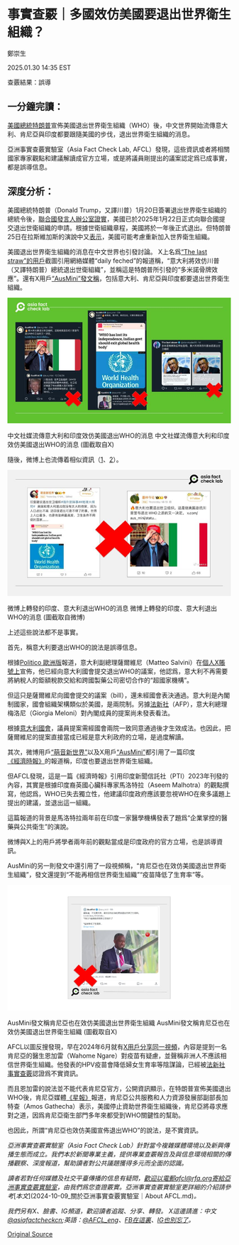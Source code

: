 # 事實查覈｜多國效仿美國要退出世界衛生組織？

鄭崇生

2025.01.30 14:35 EST

查覈結果：誤導

## 一分鐘完讀：

[美國總統特朗普](https://www.whitehouse.gov/presidential-actions/2025/01/withdrawing-the-united-states-from-the-worldhealth-organization/)宣佈美國退出世界衛生組織（WHO）後，中文世界開始流傳意大利、肯尼亞與印度都要跟隨美國的步伐，退出世界衛生組織的消息。

亞洲事實查覈實驗室（Asia Fact Check Lab, AFCL）發現，這些資訊或者將相關國家專家觀點和建議解讀成官方立場，或是將議員剛提出的議案認定爲已成事實，都是誤導信息。

## 深度分析：

美國總統特朗普（Donald Trump，又譯川普）1月20日簽署退出世界衛生組織的總統令後，[聯合國發言人辦公室證實](https://news.un.org/zh/story/2025/01/1135461)，美國已於2025年1月22日正式向聯合國提交退出世衛組織的申請。根據世衛組織章程，美國將於一年後正式退出。但特朗普25日在拉斯維加斯的演說中又[表示](https://www.reuters.com/world/us/trump-says-he-may-consider-rejoining-world-health-organization-2025-01-25/)，美國可能考慮重新加入世界衛生組織。

美國退出世界衛生組織的消息在中文世界也引發討論。 X上名爲[“The last straw”的用戶](https://archive.ph/wip/OKcyB)截圖引用網絡媒體“daily feched”的報道稱，“意大利將效仿川普（又譯特朗普）總統退出世衛組織”，並稱這是特朗普所引發的“多米諾骨牌效應”。還有X用戶[“AusMini”發文稱](https://archive.ph/bdMsM)，包括意大利、肯尼亞與印度都要退出世界衛生組織。

![中文社媒流傳意大利和印度效仿美國退出WHO的消息](images/WMEJHPY75NCANN6XE3T7J7KHXE.PNG)

中文社媒流傳意大利和印度效仿美國退出WHO的消息 中文社媒流傳意大利和印度效仿美國退出WHO的消息 (圖截取自X)

隨後，微博上也流傳着相似資訊（[1](https://archive.ph/dtHiK)、[2](https://archive.ph/wip/0JYXv)）。

![微博上轉發的印度、意大利退出WHO的消息](images/DY54WPUIV5DZ7KPFB2EL5UH42A.PNG)

微博上轉發的印度、意大利退出WHO的消息 微博上轉發的印度、意大利退出WHO的消息 (圖截取自微博)

上述這些說法都不是事實。

首先，稱意大利要退出WHO的說法是誤導信息。

根據[Politico 歐洲版](https://www.politico.eu/article/italys-far-right-league-party-backs-trumps-pullout-from-who/)報道，意大利副總理薩爾維尼（Matteo Salvini）在[個人X賬號上](https://x.com/matteosalvinimi/status/1882485386712436942)宣佈，他已經向意大利國會提交退出WHO的議案，他認爲，意大利不再需要將納稅人的鉅額稅款交給和跨國製藥公司密切合作的“超國家機構”。

但這只是薩爾維尼向國會提交的議案（bill），還未經國會表決通過。意大利是內閣制國家，國會組織架構類似於美國，是兩院制。另據[法新社](https://www.barrons.com/articles/italy-s-far-right-league-backs-who-pullout-627b5aa7)（AFP），意大利總理梅洛尼（Giorgia Meloni）對內閣成員的提案尚未發表看法。

根據[意大利國會](https://www.senato.it/en/parliamentary-business/powers-senate)，議員提案需經國會兩院一致同意通過後才生效成法。也因此，把薩爾維尼的提案直接當成已經是意大利政府的立場，是過度解讀。

其次，微博用戶[“萌音新世界”](https://archive.ph/dtHiK)以及X用戶[“AusMini”](https://archive.ph/bdMsM)都引用了一篇印度[《經濟時報》](https://economictimes.indiatimes.com/news/india/who-has-lost-its-independence-indian-govt-should-exit-global-health-body/articleshow/105678716.cms?from=mdr#google_vignette)的報道稱，印度也要退出世界衛生組織。

但AFCL發現，這是一篇《經濟時報》引用印度新聞信託社（PTI）2023年刊發的內容，其實是根據印度裔英國心臟科專家馬洛特拉（Aseem Malhotra）的觀點撰寫，他認爲，WHO已失去獨立性，他建議印度政府應該要忽視WHO在衆多議題上提出的建議，並退出這一組織。

這篇報道的背景是馬洛特拉兩年前在印度一家醫學機構發表了題爲“企業掌控的醫藥與公共衛生”的演說。

微博與X上的用戶將學者兩年前的觀點當成是印度政府的官方立場，也是誤導資訊。

AusMini的另一則發文中還引用了一段視頻稱，“肯尼亞也在效仿美國退出世界衛生組織”，發文還提到“不能再相信世界衛生組織”“疫苗降低了生育率”等。

![AusMini發文稱肯尼亞也在效仿美國退出世界衛生組織](images/CKWLXUIA4NHWJMR7H4ZOAGHYSU.PNG)

AusMini發文稱肯尼亞也在效仿美國退出世界衛生組織 AusMini發文稱肯尼亞也在效仿美國退出世界衛生組織 (圖截取自X)

AFCL以圖反搜發現，早在2024年6月就有[X用戶分享同一視頻](https://x.com/SizweLo/status/1796839614528864448)，內容是提到一名肯尼亞的醫生恩加雷（Wahome Ngare）對疫苗有疑慮，並聲稱非洲人不應該相信世界衛生組織。他發表的HPV疫苗會降低婦女生育率等陰謀論，已經被[法新社事實查覈](https://factcheck.afp.com/doc.afp.com.34XK9LQ)認證爲不實資訊。

而且恩加雷的說法並不能代表肯尼亞官方，公開資訊顯示，在特朗普宣佈美國退出WHO後，肯尼亞媒體[《星報》](https://www.the-star.co.ke/news/2025-01-28-ps-kenya-to-seek-alternatives-if-us-pulls-out-of-who)報道，肯尼亞公共服務和人力資源發展部副部長加特查（Amos Gathecha）表示，美國停止資助世界衛生組織後，肯尼亞將尋求應對之道，因爲肯尼亞衛生部門多年來都受到WHO關鍵性的幫助。

也因此，所謂“肯尼亞也效仿美國宣佈退出WHO”的說法，是不實資訊。

*亞洲事實查覈實驗室（Asia Fact Check Lab）針對當今複雜媒體環境以及新興傳播生態而成立。我們本於新聞專業主義，提供專業查覈報告及與信息環境相關的傳播觀察、深度報道，幫助讀者對公共議題獲得多元而全面的認識。*

*讀者若對任何媒體及社交平臺傳播的信息有疑問，歡迎以電郵afcl@rfa.org寄給亞洲事實查覈實驗室，由我們爲您查證覈實。亞洲事實查覈實驗室更詳細的介紹請參考*[*本文*](2024-10-09_關於亞洲事實查覈實驗室｜About AFCL.md)*。*

*我們另有X、臉書、IG頻道，歡迎讀者追蹤、分享、轉發。 X這邊請進：中文*[*@asiafactcheckcn*](https://twitter.com/asiafactcheckcn)*;英語：*[*@AFCL\_eng*](https://twitter.com/AFCL_eng)*、*[*FB在這裏*](https://www.facebook.com/asiafactchecklabcn)*、*[*IG也別忘了*](https://www.instagram.com/asiafactchecklab/)*。*



[Original Source](https://www.rfa.org/mandarin/shishi-hecha/2025/01/30/fact-check-multi-quit-who/)